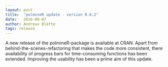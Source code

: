 ```yaml
---
layout: post
title:  "polmineR update - version 0.6.2"
date:   2016-09-07
author: Andreas Blätte
tags: release
---
```


A new release of the polmineR-package is available at CRAN. Apart from behind-the-scenes-refactoring that makes the code more consistent, 
there availability of progress bars for time-consuming functions has been extended. Improving the usability has been a prime aim of this
update.
